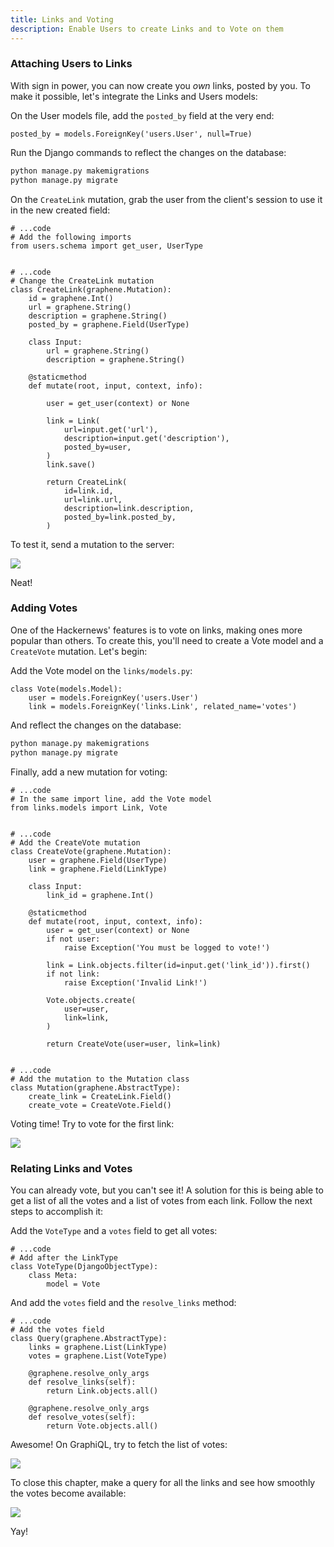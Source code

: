 ```yaml
---
title: Links and Voting
description: Enable Users to create Links and to Vote on them
---
```


### Attaching Users to Links
With sign in power, you can now create you *own* links, posted by you. To make it possible, let's integrate the Links and Users models:

<Instruction>

On the User models file, add the `posted_by` field at the very end:

```python(path=".../graphql-python/hackernews/links/models.py")
posted_by = models.ForeignKey('users.User', null=True)
```

</Instruction>

<Instruction>

Run the Django commands to reflect the changes on the database:

```bash
python manage.py makemigrations
python manage.py migrate
```

</Instruction>

<Instruction>

On the `CreateLink` mutation, grab the user from the client's session to use it in the new created field:

```python(path=".../graphql-python/hackernews/links/schema.py")
# ...code
# Add the following imports
from users.schema import get_user, UserType


# ...code
# Change the CreateLink mutation
class CreateLink(graphene.Mutation):
    id = graphene.Int()
    url = graphene.String()
    description = graphene.String()
    posted_by = graphene.Field(UserType)

    class Input:
        url = graphene.String()
        description = graphene.String()

    @staticmethod
    def mutate(root, input, context, info):

        user = get_user(context) or None

        link = Link(
            url=input.get('url'),
            description=input.get('description'),
            posted_by=user,
        )
        link.save()

        return CreateLink(
            id=link.id,
            url=link.url,
            description=link.description,
            posted_by=link.posted_by,
        )
```

</Instruction>

To test it, send a mutation to the server:

![](http://i.imgur.com/9JMnRWf.png)

Neat!

### Adding Votes
One of the Hackernews' features is to vote on links, making ones more popular than others. To create this, you'll need to create a Vote model and a `CreateVote` mutation. Let's begin:

<Instruction>

Add the Vote model on the `links/models.py`:

```python(path=".../graphql-python/hackernews/links/schema.py")
class Vote(models.Model):
    user = models.ForeignKey('users.User')
    link = models.ForeignKey('links.Link', related_name='votes')
```

</Instruction>

<Instruction>

And reflect the changes on the database:

```bash
python manage.py makemigrations
python manage.py migrate
```

</Instruction>

<Instruction>

Finally, add a new mutation for voting:

```python(path=".../graphql-python/hackernews/links/schema.py")
# ...code
# In the same import line, add the Vote model
from links.models import Link, Vote


# ...code
# Add the CreateVote mutation
class CreateVote(graphene.Mutation):
    user = graphene.Field(UserType)
    link = graphene.Field(LinkType)

    class Input:
        link_id = graphene.Int()

    @staticmethod
    def mutate(root, input, context, info):
        user = get_user(context) or None
        if not user:
            raise Exception('You must be logged to vote!')

        link = Link.objects.filter(id=input.get('link_id')).first()
        if not link:
            raise Exception('Invalid Link!')

        Vote.objects.create(
            user=user,
            link=link,
        )

        return CreateVote(user=user, link=link)


# ...code
# Add the mutation to the Mutation class
class Mutation(graphene.AbstractType):
    create_link = CreateLink.Field()
    create_vote = CreateVote.Field()
```

</Instruction>

Voting time! Try to vote for the first link:

![](http://i.imgur.com/ih72ZmP.png)

### Relating Links and Votes
You can already vote, but you can't see it! A solution for this is being able to get a list of all the votes and a list of votes from each link. Follow the next steps to accomplish it:

<Instruction>

Add the `VoteType` and a `votes` field to get all votes:

```python(path=".../graphql-python/hackernews/links/schema.py")
# ...code
# Add after the LinkType
class VoteType(DjangoObjectType):
    class Meta:
        model = Vote
```

</Instruction>

<Instruction>

And add the `votes` field and the `resolve_links` method:

```python(path=".../graphql-python/hackernews/links/schema.py")
# ...code
# Add the votes field
class Query(graphene.AbstractType):
    links = graphene.List(LinkType)
    votes = graphene.List(VoteType)

    @graphene.resolve_only_args
    def resolve_links(self):
        return Link.objects.all()

    @graphene.resolve_only_args
    def resolve_votes(self):
        return Vote.objects.all()
```

</Instruction>

Awesome! On GraphiQL, try to fetch the list of votes:

![](http://i.imgur.com/mkb5w1z.png)

To close this chapter, make a query for all the links and see how smoothly the votes become available:

![](http://i.imgur.com/uGMWHxV.png)

Yay!
